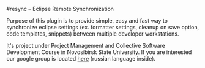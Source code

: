 #resync – Eclipse Remote Synchronization

Purpose of this plugin is to provide simple, easy and fast way to synchronize eclipse settings (ex. formatter settings, cleanup on save option, code templates, snippets) between multiple developer workstations.

It's project under Project Management and Collective Software Development Course in Novosibirsk State University. If you are interested our google group is located [here](https://groups.google.com/forum/?fromgroups#!forum/fit-nsu-csd-2012) (russian language inside).
